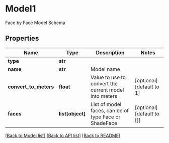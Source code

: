 # Model1

Face by Face Model Schema
## Properties
Name | Type | Description | Notes
------------ | ------------- | ------------- | -------------
**type** | **str** |  | 
**name** | **str** | Model name | 
**convert_to_meters** | **float** | Value to use to convert the current model into meters | [optional] [default to 1]
**faces** | **list[object]** | List of model faces, can be of type Face or ShadeFace | [optional] [default to []]

[[Back to Model list]](../README.md#documentation-for-models) [[Back to API list]](../README.md#documentation-for-api-endpoints) [[Back to README]](../README.md)


